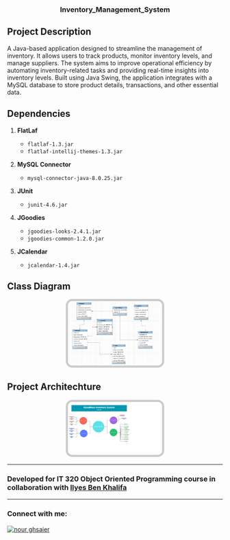 
<h3 align="center">Inventory_Management_System</h3>


## Project Description
A Java-based application designed to streamline the management of inventory. It allows users to track products, monitor inventory levels, and manage suppliers. The system aims to improve operational efficiency by automating inventory-related tasks and providing real-time insights into inventory levels. Built using Java Swing, the application integrates with a MySQL database to store product details, transactions, and other essential data.

## Dependencies

1. **FlatLaf**
   - `flatlaf-1.3.jar`
   - `flatlaf-intellij-themes-1.3.jar`

2. **MySQL Connector**
   - `mysql-connector-java-8.0.25.jar`

3. **JUnit**
   - `junit-4.6.jar`

4. **JGoodies**
   - `jgoodies-looks-2.4.1.jar`
   - `jgoodies-common-1.2.0.jar`

5. **JCalendar**
   - `jcalendar-1.4.jar`




## Class Diagram

<div align="center">

  <img src="classDiagram.png" alt="icLauncher" width="220" style="border: 5px solid #ccc; border-radius: 15px;">

</div>

## Project Architechture

<div align="center">
  <img src="Inventory Management.png" alt="icLauncher" width="220" style="border: 5px solid #ccc; border-radius: 15px;">

</div>

---

### Developed for IT 320 Object Oriented Programming course in collaboration with [Ilyes Ben Khalifa](https://www.linkedin.com/in/ilyes-ben-khalifa-112045221/)

---

<h3 align="left">Connect with me:</h3>
<p align="left">
<a href="https://www.linkedin.com/in/nour-ghsaier-bb7248221/" target="blank"><img align="center" src="https://raw.githubusercontent.com/rahuldkjain/github-profile-readme-generator/master/src/images/icons/Social/linked-in-alt.svg" alt="nour ghsaier" height="30" width="40" /></a>
</p>
